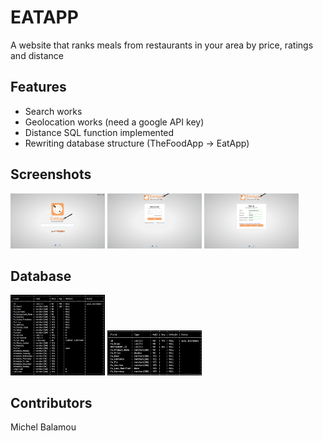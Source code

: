 # EATAPP
  A website that ranks meals from restaurants in your area by price, ratings and distance

## Features

  - Search works
  - Geolocation works (need a google API key)
  - Distance SQL function implemented
  - Rewriting database structure (TheFoodApp -> EatApp)

## Screenshots

  <img src="instructions/screenshots/index/index.png" width="30%"/> <img src="instructions/screenshots/login.png" width="30%"/> <img src="instructions/screenshots/sign_up/sign_up_1.png" width="30%"/>

##  Database

  <img src="instructions/screenshots/FA_RESTORANTS.png" width="30%"/> <img src="instructions/screenshots/FA_MENUS.png" width="30%"/>

## Contributors
  Michel Balamou
